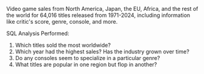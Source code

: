 Video game sales from North America, Japan, the EU, Africa, and the rest of the world for 64,016 titles released from 1971-2024, including information like critic's score, genre, console, and more.

SQL Analysis Performed:
1. Which titles sold the most worldwide?
2. Which year had the highest sales? Has the industry grown over time?
3. Do any consoles seem to specialize in a particular genre?
4. What titles are popular in one region but flop in another?

